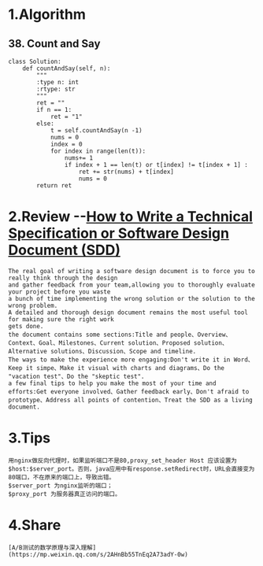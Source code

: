 # 1.Algorithm

## 38. Count and Say
~~~
class Solution:
    def countAndSay(self, n):
        """
        :type n: int
        :rtype: str
        """
        ret = ""
        if n == 1:
            ret = "1"
        else:
            t = self.countAndSay(n -1)
            nums = 0
            index = 0
            for index in range(len(t)):
                nums+= 1
                if index + 1 == len(t) or t[index] != t[index + 1] :
                    ret += str(nums) + t[index]
                    nums = 0
        return ret
~~~

# 2.Review --[How to Write a Technical Specification or Software Design Document (SDD)](https://blog.nuclino.com/how-to-write-a-technical-specification-or-software-design-document-sdd)
    The real goal of writing a software design document is to force you to really think through the design
    and gather feedback from your team,allowing you to thoroughly evaluate your project before you waste
    a bunch of time implementing the wrong solution or the solution to the wrong problem.
    A detailed and thorough design document remains the most useful tool for making sure the right work 
    gets done.
    the document contains some sections:Title and people、Overview、Context、Goal、Milestones、Current solution、Proposed solution、Alternative solutions、Discussion、Scope and timeline.
    The ways to make the experience more engaging:Don't write it in Word、Keep it simpe、Make it visual with charts and diagrams、Do the "vacation test"、Do the "skeptic test".
    a few final tips to help you make the most of your time and efforts:Get everyone involved、Gather feedback early、Don't afraid to prototype、Address all points of contention、Treat the SDD as a living document.

    
# 3.Tips
    用nginx做反向代理时，如果监听端口不是80,proxy_set_header Host 应该设置为$host:$server_port。否则，java应用中有response.setRedirect时，URL会直接变为80端口，不在原来的端口上，导致出错。
    $server_port 为nginx监听的端口；
    $proxy_port 为服务器真正访问的端口。

# 4.Share
    [A/B测试的数学原理与深入理解​​​​](https://mp.weixin.qq.com/s/2AHnBb55TnEq2A73adY-0w)